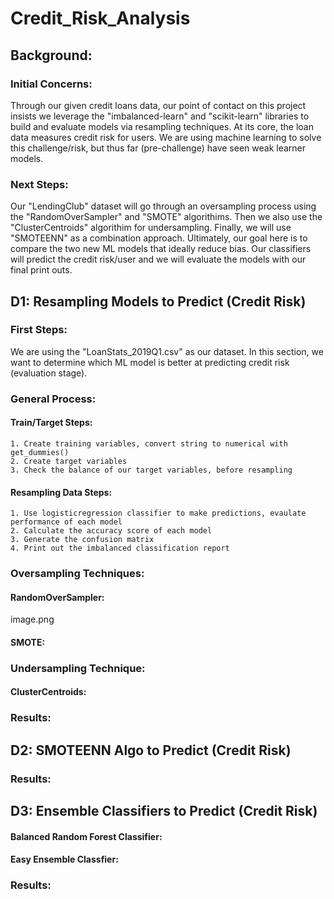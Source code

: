 # Credit_Risk_Analysis
## Background:
### Initial Concerns: 
Through our given credit loans data, our point of contact on this project insists we leverage the "imbalanced-learn" and "scikit-learn" libraries to build and evaluate models via resampling techniques. 
At its core, the loan data measures credit risk for users. We are using machine learning to solve this challenge/risk, but thus far (pre-challenge) have seen weak learner models. 
### Next Steps: 
Our "LendingClub" dataset will go through an oversampling process using the "RandomOverSampler" and "SMOTE" algorithims. Then we also use the "ClusterCentroids" algorithim for undersampling. 
Finally, we will use "SMOTEENN" as a combination approach. 
Ultimately, our goal here is to compare the two new ML models that ideally reduce bias. Our classifiers will predict the credit risk/user and we will evaluate the models with our final print outs. 
## D1: Resampling Models to Predict (Credit Risk)
### First Steps: 
We are using the "LoanStats_2019Q1.csv" as our dataset. In this section, we want to determine which ML model is better at predicting credit risk (evaluation stage).
### General Process:
#### Train/Target Steps:
    1. Create training variables, convert string to numerical with get_dummies()
    2. Create target variables
    3. Check the balance of our target variables, before resampling
#### Resampling Data Steps: 
    1. Use logisticregression classifier to make predictions, evaulate performance of each model 
    2. Calculate the accuracy score of each model
    3. Generate the confusion matrix
    4. Print out the imbalanced classification report
### Oversampling Techniques:
#### RandomOverSampler:
image.png
#### SMOTE: 

### Undersampling Technique: 
#### ClusterCentroids: 

### Results:

## D2: SMOTEENN Algo to Predict (Credit Risk) 
### Results:
## D3: Ensemble Classifiers to Predict (Credit Risk)
#### Balanced Random Forest Classifier:
#### Easy Ensemble Classfier: 
### Results: